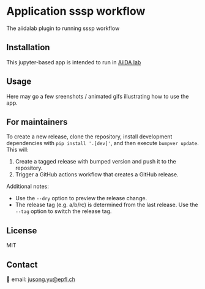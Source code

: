 # Application sssp workflow

The aiidalab plugin to running sssp workflow

## Installation

This jupyter-based app is intended to run in
[AiiDA lab](https://www.materialscloud.org/aiidalab)
## Usage

Here may go a few sreenshots / animated gifs illustrating how to use the app.

## For maintainers

To create a new release, clone the repository, install development dependencies with `pip install '.[dev]'`, and then execute `bumpver update`.
This will:

  1. Create a tagged release with bumped version and push it to the repository.
  2. Trigger a GitHub actions workflow that creates a GitHub release.

Additional notes:

  - Use the `--dry` option to preview the release change.
  - The release tag (e.g. a/b/rc) is determined from the last release.
    Use the `--tag` option to switch the release tag.

## License

MIT


## Contact

📧 email: jusong.yu@epfl.ch
